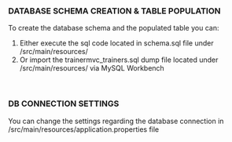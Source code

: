 ### DATABASE SCHEMA CREATION & TABLE POPULATION

To create the database schema and the populated table you can:
1) Either execute the sql code located in schema.sql file under /src/main/resources/
2) Or import the trainermvc_trainers.sql dump file located under /src/main/resources/ via MySQL Workbench
<br/>
  
### DB CONNECTION SETTINGS

You can change the settings regarding the database connection in /src/main/resources/application.properties file
